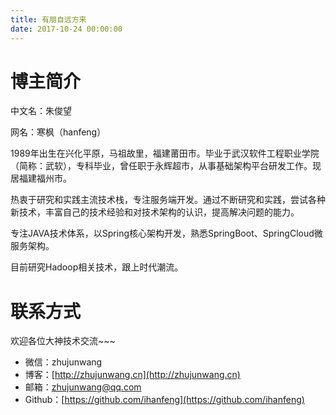 ```yaml
---
title: 有朋自远方来
date: 2017-10-24 00:00:00
---
```

# 博主简介

中文名：朱俊望

网名：寒枫（hanfeng）

1989年出生在兴化平原，马祖故里，福建莆田市。毕业于武汉软件工程职业学院（简称：武软），专科毕业，曾任职于永辉超市，从事基础架构平台研发工作。现居福建福州市。

热衷于研究和实践主流技术栈，专注服务端开发。通过不断研究和实践，尝试各种新技术，丰富自己的技术经验和对技术架构的认识，提高解决问题的能力。

专注JAVA技术体系，以Spring核心架构开发，熟悉SpringBoot、SpringCloud微服务架构。

目前研究Hadoop相关技术，跟上时代潮流。

# 联系方式

欢迎各位大神技术交流~~~

- 微信：zhujunwang
- 博客：[http://zhujunwang.cn](http://zhujunwang.cn)
- 邮箱：<zhujunwang@qq.com>
- Github：[https://github.com/ihanfeng](https://github.com/ihanfeng)
